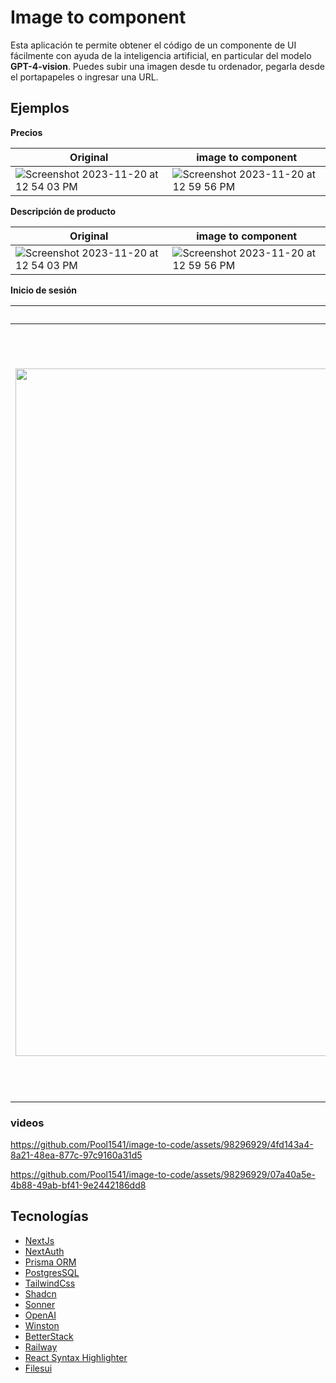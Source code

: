 # Image to component

Esta aplicación te permite obtener el código de un componente de UI fácilmente con ayuda de la inteligencia artificial, en particular del modelo **GPT-4-vision**. Puedes subir una imagen desde tu ordenador, pegarla desde el portapapeles o ingresar una URL.

## Ejemplos

**Precios**

| Original                                                                                                                                               | image to component                                                                                                                                     |
| ------------------------------------------------------------------------------------------------------------------------------------------------------ | ------------------------------------------------------------------------------------------------------------------------------------------------------ |
| <img  alt="Screenshot 2023-11-20 at 12 54 03 PM" src="https://github.com/Pool1541/image-to-code/assets/98296929/51e93d6d-e2a9-4aca-aa68-cf9af21b34e3"> | <img  alt="Screenshot 2023-11-20 at 12 59 56 PM" src="https://github.com/Pool1541/image-to-code/assets/98296929/4c8b01c8-43d6-4156-bd35-16662366755b"> |

**Descripción de producto**

| Original                                                                                                                                               | image to component                                                                                                                                     |
| ------------------------------------------------------------------------------------------------------------------------------------------------------ | ------------------------------------------------------------------------------------------------------------------------------------------------------ |
| <img  alt="Screenshot 2023-11-20 at 12 54 03 PM" src="https://github.com/Pool1541/image-to-code/assets/98296929/72a8b12d-21be-495a-9a3e-f1c7ebb3fe0a"> | <img  alt="Screenshot 2023-11-20 at 12 59 56 PM" src="https://github.com/Pool1541/image-to-code/assets/98296929/ccb35ff8-996b-44b7-acce-4e619bccb71d"> |

**Inicio de sesión**

| Original                                                                                                                | image to component                                                                                                      |
| ----------------------------------------------------------------------------------------------------------------------- | ----------------------------------------------------------------------------------------------------------------------- |
| <img width="1100" src="https://github.com/Pool1541/image-to-code/assets/98296929/541507f7-2005-43d3-ab8d-d9efec5f92d5"> | <img width="1238" src="https://github.com/Pool1541/image-to-code/assets/98296929/b5bed842-e257-41a5-93c9-85c8165ccb64"> |

### videos

https://github.com/Pool1541/image-to-code/assets/98296929/4fd143a4-8a21-48ea-877c-97c9160a31d5

https://github.com/Pool1541/image-to-code/assets/98296929/07a40a5e-4b88-49ab-bf41-9e2442186dd8

## Tecnologías

- [NextJs](https://nextjs.org/)
- [NextAuth](https://next-auth.js.org/)
- [Prisma ORM](https://www.prisma.io/)
- [PostgresSQL](https://www.postgresql.org/)
- [TailwindCss](https://tailwindcss.com/)
- [Shadcn](https://ui.shadcn.com/)
- [Sonner](https://sonner.emilkowal.ski/)
- [OpenAI](https://openai.com/)
- [Winston](https://github.com/winstonjs/winston)
- [BetterStack](https://betterstack.com/)
- [Railway](https://railway.app/)
- [React Syntax Highlighter](https://github.com/react-syntax-highlighter/react-syntax-highlighter)
- [Filesui](https://www.files-ui.com/)
